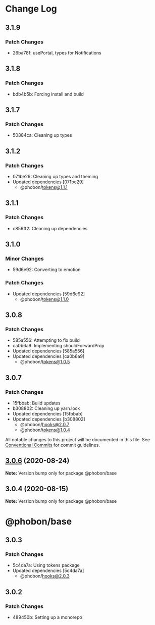 # Change Log

## 3.1.9

### Patch Changes

- 26ba78f: usePortal, types for Notifications

## 3.1.8

### Patch Changes

- bdb4b5b: Forcing install and build

## 3.1.7

### Patch Changes

- 50884ca: Cleaning up types

## 3.1.2

### Patch Changes

- 071be29: Cleaning up types and theming
- Updated dependencies [071be29]
  - @phobon/tokens@1.1.1

## 3.1.1

### Patch Changes

- c856ff2: Cleaning up dependencies

## 3.1.0

### Minor Changes

- 59d6e92: Converting to emotion

### Patch Changes

- Updated dependencies [59d6e92]
  - @phobon/tokens@1.1.0

## 3.0.8

### Patch Changes

- 585a556: Attempting to fix build
- ca0b6a9: Implementing shouldForwardProp
- Updated dependencies [585a556]
- Updated dependencies [ca0b6a9]
  - @phobon/tokens@1.0.5

## 3.0.7

### Patch Changes

- 15fbbab: Build updates
- b308802: Cleaning up yarn.lock
- Updated dependencies [15fbbab]
- Updated dependencies [b308802]
  - @phobon/hooks@2.0.7
  - @phobon/tokens@1.0.4

All notable changes to this project will be documented in this file.
See [Conventional Commits](https://conventionalcommits.org) for commit guidelines.

## [3.0.6](https://github.com/phobon/base/compare/@phobon/base@3.0.4...@phobon/base@3.0.6) (2020-08-24)

**Note:** Version bump only for package @phobon/base

## 3.0.4 (2020-08-15)

**Note:** Version bump only for package @phobon/base

# @phobon/base

## 3.0.3

### Patch Changes

- 5c4da7a: Using tokens package
- Updated dependencies [5c4da7a]
  - @phobon/hooks@2.0.3

## 3.0.2

### Patch Changes

- 489450b: Setting up a monorepo

